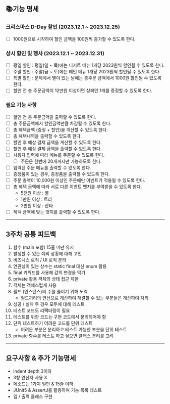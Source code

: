 ## 📚기능 명세

### 크리스마스 D-Day 할인 (2023.12.1 ~ 2023.12.25)

- [ ] 1000원으로 시작하여 할인 금액을 100원씩 증가할 수 있도록 한다.

### 상시 할인 및 행사 (2023.12.1 ~ 2023.12.31)

- [ ] 평일 할인 : 평일(일 ~ 목)에는 디저트 메뉴 1개당 2023원씩 할인될 수 있도록 한다.
- [ ] 주말 할인 : 주말(금 ~ 토)에는 메인 메뉴 1개당 2023원씩 할인될 수 있도록 한다.
- [ ] 특별 할인 : 문제에서 별이 있는 날에는 총주문 금액에서 1000원 할인될 수 있도록 한다.
- [ ] 할인 전 총 주문금액이 12만원 이상이면 샴페인 1개를 증정할 수 있도록 한다.

### 필요 기능 사항

- [ ] 할인 전 총 주문금액을 출력할 수 있도록 한다.
- [ ] 총 주문금액에서 할인금액만큼 차감될 수 있도록 한다.
- [ ] 총 혜택금액 (증정 + 할인)을 계산할 수 있도록 한다.
- [ ] 총 헤택내역을 출력할 수 있도록 한다.
- [ ] 할인 후 예상 결제 금액을 계산할 수 있도록 한다.
- [ ] 할인 후 예상 결제 금액을 출력할 수 있도록 한다.
- [ ] 사용자 입력에 따라 메뉴를 주문할 수 있도록 한다.
    - [ ] 주문은 한번에 20개까지만 가능하도록 한다.
- [ ] 입력된 주문 메뉴를 출력할 수 있도록 한다.
- [ ] 증정품이 있는 경우, 증정품을 출력할 수 있도록 한다.
- [ ] 주문 총액이 10,000원 이상인 주문에만 이벤트가 적용될 수 있도록 한다.
- [ ] 총 혜택 금액에 따라 서로 다른 이벤트 뱃지를 부여받을 수 있도록 한다.
    - 5천원 이상 : 별
    - 1만원 이상 : 트리
    - 2만원 이상 : 산타
- [ ] 혜택 금액에 맞는 뱃지를 출력할 수 있도록 한다.

--- 

## 3주차 공통 피드백

1. 함수 (main 포함) 15줄 미만 유지
2. 발생할 수 있는 예외 상황에 대해 고민
3. 비즈니스 로직 / UI 로직 분리
4. 연관성이 있는 상수는 static final 대신 enum 활용
5. final 키워드를 사용해 값의 변경을 막기
6. private 활용 객체의 상태 접근 제한
7. 객체는 객체스럽게 사용
8. 필드 (인스턴스)의 수를 줄이기 위해 노력
    - 필드끼리의 연산으로 계산하여 해결할 수 있는 부분들은 계산하여 처리
9. 성공 / 실패 두 경우 모두에 대해 테스트
10. 테스트 코드도 리팩터링이 필요
11. 테스트를 위한 코드는 구현 코드에서 분리되어야 함
12. 단위 테스트하기 어려운 코드를 단위 테스트
    - 어려운 부분은 분리하고 테스트 가능한 부분을 단위 테스트
13. private 함수를 테스트 하고 싶으면 클래스 분리를 고려

---

## 요구사항 & 추가 기능명세

- indent depth 3이하
- 3항 연산자 사용 X
- 메소드는 1가지 일만 & 15줄 이하
- JUnit5 & AssertJ를 활용하여 기능 목록 테스트
- 입 / 출력 클래스 구현